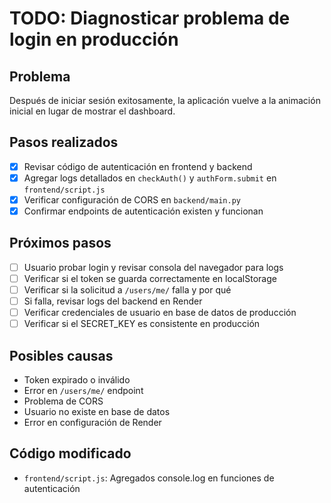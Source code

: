 # TODO: Diagnosticar problema de login en producción

## Problema
Después de iniciar sesión exitosamente, la aplicación vuelve a la animación inicial en lugar de mostrar el dashboard.

## Pasos realizados
- [x] Revisar código de autenticación en frontend y backend
- [x] Agregar logs detallados en `checkAuth()` y `authForm.submit` en `frontend/script.js`
- [x] Verificar configuración de CORS en `backend/main.py`
- [x] Confirmar endpoints de autenticación existen y funcionan

## Próximos pasos
- [ ] Usuario probar login y revisar consola del navegador para logs
- [ ] Verificar si el token se guarda correctamente en localStorage
- [ ] Verificar si la solicitud a `/users/me/` falla y por qué
- [ ] Si falla, revisar logs del backend en Render
- [ ] Verificar credenciales de usuario en base de datos de producción
- [ ] Verificar si el SECRET_KEY es consistente en producción

## Posibles causas
- Token expirado o inválido
- Error en `/users/me/` endpoint
- Problema de CORS
- Usuario no existe en base de datos
- Error en configuración de Render

## Código modificado
- `frontend/script.js`: Agregados console.log en funciones de autenticación
